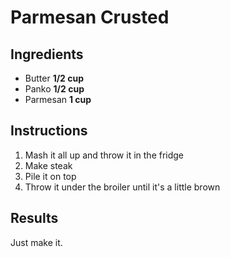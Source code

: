 # Parmesan Crusted <meat>

## Ingredients
- Butter **1/2 cup**
- Panko **1/2 cup**
- Parmesan **1 cup**

## Instructions
1. Mash it all up and throw it in the fridge
2. Make steak
3. Pile it on top
4. Throw it under the broiler until it's a little brown

## Results
Just make it.
